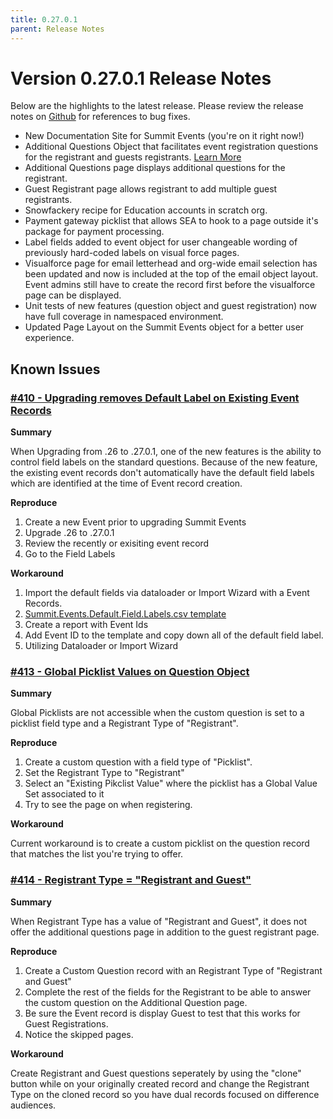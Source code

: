 ```yaml
---
title: 0.27.0.1
parent: Release Notes
---
```


# Version 0.27.0.1 Release Notes

Below are the highlights to the latest release.  Please review the release notes on [Github](https://github.com/SFDO-Community/Summit-Events-App/releases/tag/release%2F0.27.0.1) for references to bug fixes.

- New Documentation Site for Summit Events (you're on it right now!)
- Additional Questions Object that facilitates event registration questions for the registrant and guests registrants. [Learn More](https://sfdo-community-sprints.github.io/summit-events-app-documentation/docs/advanced-features/custom-questions/)
- Additional Questions page displays additional questions for the registrant.
- Guest Registrant page allows registrant to add multiple guest registrants.
- Snowfackery recipe for Education accounts in scratch org.
- Payment gateway picklist that allows SEA to hook to a page outside it's package for payment processing.
- Label fields added to event object for user changeable wording of previously hard-coded labels on visual force pages.
- Visualforce page for email letterhead and org-wide email selection has been updated and now is included at the top of the email object layout. Event admins still have to create the record first before the visualforce page can be displayed.
- Unit tests of new features (question object and guest registration) now have full coverage in namespaced environment.
- Updated Page Layout on the Summit Events object for a better user experience.

## Known Issues

### [#410 - Upgrading removes Default Label on Existing Event Records](https://github.com/SFDO-Community/Summit-Events-App/issues/410)

**Summary**

When Upgrading from .26 to .27.0.1, one of the new features is the ability to control field labels on the standard questions. Because of the new feature, the existing event records don't automatically have the default field labels which are identified at the time of Event record creation.

**Reproduce**

1. Create a new Event prior to upgrading Summit Events
2. Upgrade .26 to .27.0.1
3. Review the recently or exisiting event record
4. Go to the Field Labels

**Workaround**
1. Import the default fields via dataloader or Import Wizard with a Event Records.
2. [Summit.Events.Default.Field.Labels.csv template](https://github.com/SFDO-Community-Sprints/summit-events-app-documentation/files/8847091/Summit.Events.Default.Field.Labels.csv)
3. Create a report with Event Ids
4. Add Event ID to the template and copy down all of the default field label.
5. Utilizing Dataloader or Import Wizard



### [#413 - Global Picklist Values on Question Object](https://github.com/SFDO-Community/Summit-Events-App/issues/413)

**Summary**

Global Picklists are not accessible when the custom question is set to a picklist field type and a Registrant Type of "Registrant".

**Reproduce**

1. Create a custom question with a field type of "Picklist".
2. Set the Registrant Type to "Registrant"
3. Select an "Existing Pikclist Value" where the picklist has a Global Value Set associated to it
4. Try to see the page on when registering.

**Workaround**

Current workaround is to create a custom picklist on the question record that matches the list you're trying to offer.



### [#414 - Registrant Type = "Registrant and Guest"](https://github.com/SFDO-Community/Summit-Events-App/issues/414)

**Summary**

When Registrant Type has a value of "Registrant and Guest", it does not offer the additional questions page in addition to the guest registrant page.

**Reproduce**

1. Create a Custom Question record with an Registrant Type of "Registrant and Guest"
2. Complete the rest of the fields for the Registrant to be able to answer the custom question on the Additional Question page.
3. Be sure the Event record is display Guest to test that this works for Guest Registrations.
4. Notice the skipped pages.

**Workaround**

Create Registrant and Guest questions seperately by using the "clone" button while on your originally created record and  change the Registrant Type on the cloned record so you have dual records focused on difference audiences.
